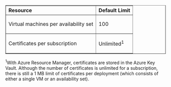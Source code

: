 ﻿<table cellspacing="0" border="1">
<tr>
   <th align="left" valign="middle">Resource</th>
   <th align="left" valign="middle">Default Limit</th>
</tr>
<tr>
   <td valign="middle"><p>Virtual machines per availability set</p></td>
   <td valign="middle"><p>100</p></td>
</tr>
<tr>
   <td valign="middle"><p>Certificates per subscription</p></td>
   <td valign="middle"><p>Unlimited<sup>1</sup</p></td>
</tr>
</table>

<sup>1</sup>With Azure Resource Manager, certificates are stored in the Azure Key Vault. Although the number of certificates is unlimited for a subscription, there is still a 1 MB limit of certificates per deployment (which consists of either a single VM or an availability set).
